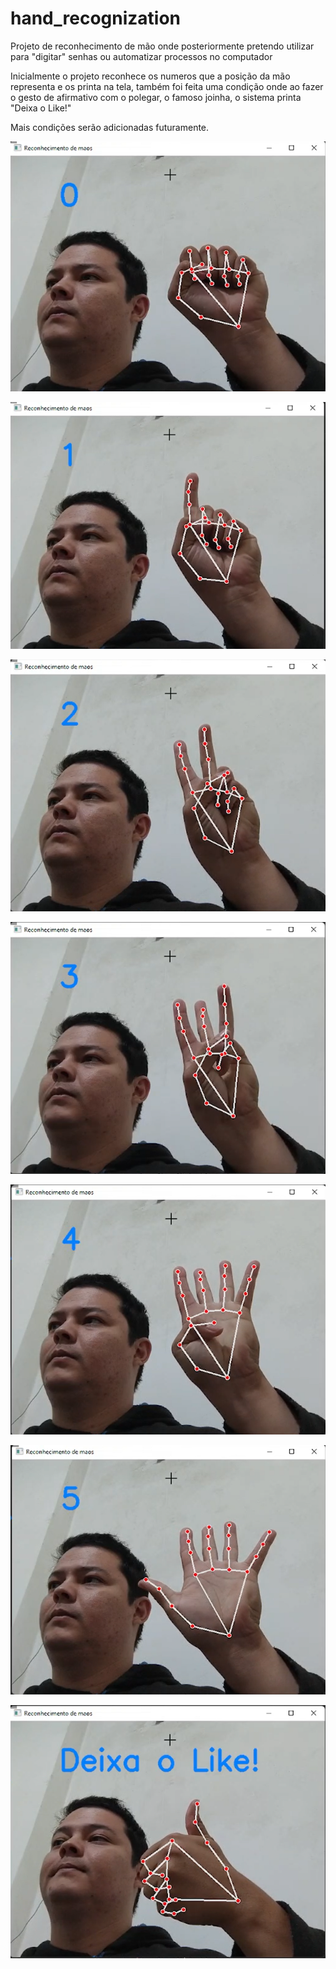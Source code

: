 # hand_recognization
Projeto de reconhecimento de mão onde posteriormente pretendo utilizar para "digitar" senhas ou automatizar processos no computador

Inicialmente o projeto reconhece os numeros que a posição da mão representa e os printa na tela, também foi feita uma condição onde ao fazer o gesto de afirmativo com o polegar, o famoso joinha, o sistema printa "Deixa o Like!"

Mais condições serão adicionadas futuramente.

![0](imgs/0.png?raw=true "0")

![1](imgs/1.png?raw=true "1")

![2](imgs/2.png?raw=true "2")

![3](imgs/3.png?raw=true "3")

![4](imgs/4.png?raw=true "4")

![5](imgs/5.png?raw=true "5")

![Positivo](imgs/positivo.png?raw=true "Positivo")
